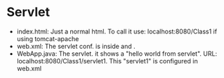 # Servlet
- index.html: Just a normal html. To call it use: localhost:8080/Class1 if using tomcat-apache 
- web.xml: The servlet conf. is inside <servlet> and <servlet-mapping>.
- WebApp.java: The servlet. it shows a "hello world from servlet". URL: localhost:8080/Class1/servlet1. This "servlet1" is configured in   
  web.xml
